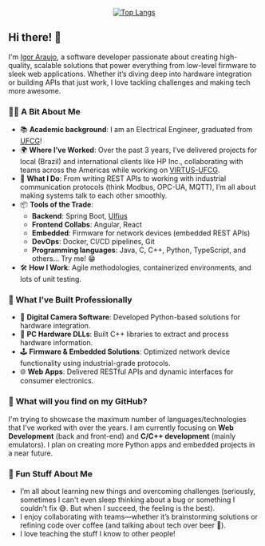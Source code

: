 <p align="center">
  <a href="https://github.com/igorpaiva">
    <img src="https://github-readme-stats.vercel.app/api/top-langs/?username=igorpaiva&hide=html,css,typescript&langs_count=6&layout=compact" alt="Top Langs">
  </a>
</p>

## Hi there! 👋

I'm [Igor Araujo](https://www.linkedin.com/in/igor-paiva-araujo/), a software developer passionate about creating high-quality, scalable solutions that power everything from low-level firmware to sleek web applications. Whether it’s diving deep into hardware integration or building APIs that just work, I love tackling challenges and making tech more awesome.

### 👨‍💻 A Bit About Me
- 📚 **Academic background**: I am an Electrical Engineer, graduated from [UFCG](https://en.wikipedia.org/wiki/Federal_University_of_Campina_Grande)!
- 🌍 **Where I’ve Worked**: Over the past 3 years, I’ve delivered projects for local (Brazil) and international clients like HP Inc., collaborating with teams across the Americas while working on [VIRTUS-UFCG](https://www.virtus.ufcg.edu.br/en/).
- 🔄 **What I Do**: From writing REST APIs to working with industrial communication protocols (think Modbus, OPC-UA, MQTT), I’m all about making systems talk to each other smoothly.
- 📦 **Tools of the Trade**:
  - **Backend**: Spring Boot, [Ulfius](https://github.com/babelouest/ulfius)
  - **Frontend Collabs**: Angular, React
  - **Embedded**: Firmware for network devices (embedded REST APIs)
  - **DevOps**: Docker, CI/CD pipelines, Git
  - **Programming languages**: Java, C, C++, Python, TypeScript, and others... Try me! 😁
- 🛠 **How I Work**: Agile methodologies, containerized environments, and lots of unit testing.
### 🚀 What I’ve Built Professionally
- 📸 **Digital Camera Software**: Developed Python-based solutions for hardware integration.
- 💾 **PC Hardware DLLs**: Built C++ libraries to extract and process hardware information.
- 🕹 **Firmware & Embedded Solutions**: Optimized network device functionality using industrial-grade protocols.
- 🌐 **Web Apps**: Delivered RESTful APIs and dynamic interfaces for consumer electronics.
### 👀 **What will you find on my GitHub?**
I'm trying to showcase the maximum number of languages/technologies that I've worked with over the years. I am currently focusing on **Web Development** (back and front-end) and **C/C++ development** (mainly emulators). I plan on creating more Python apps and embedded projects in a near future.
### 🌟 Fun Stuff About Me
- I’m all about learning new things and overcoming challenges (seriously, sometimes I can't even sleep thinking about a bug or something I couldn't fix 😅. But when I succeed, the feeling is the best).
- I enjoy collaborating with teams—whether it’s brainstorming solutions or refining code over coffee (and talking about tech over beer 🤫).
- I love teaching the stuff I know to other people!
